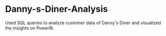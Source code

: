 # Danny-s-Diner-Analysis
Used SQL queries to analyze customer data of Danny's Diner and visualized the insights on PowerBi.
